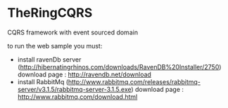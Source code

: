 TheRingCQRS
===========

CQRS framework with event sourced domain

to run the web sample you must:
- install ravenDb server (http://hibernatingrhinos.com/downloads/RavenDB%20Installer/2750) download page : http://ravendb.net/download
- install RabbitMq (http://www.rabbitmq.com/releases/rabbitmq-server/v3.1.5/rabbitmq-server-3.1.5.exe) download page : http://www.rabbitmq.com/download.html
